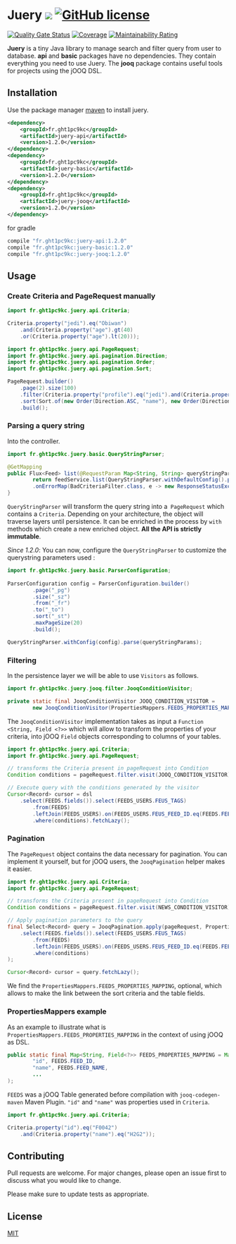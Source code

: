 # Juery [![](https://img.shields.io/github/release/Marthym/juery.svg)](https://GitHub.com/Marthym/juery/releases/) [![GitHub license](https://img.shields.io/github/license/Marthym/juery.svg)](https://github.com/Marthym/juery/blob/master/LICENSE)

[![Quality Gate Status](https://sonarcloud.io/api/project_badges/measure?project=Marthym_juery&metric=alert_status)](https://sonarcloud.io/dashboard?id=Marthym_juery)
[![Coverage](https://sonarcloud.io/api/project_badges/measure?project=Marthym_juery&metric=coverage)](https://sonarcloud.io/dashboard?id=Marthym_juery)
[![Maintainability Rating](https://sonarcloud.io/api/project_badges/measure?project=Marthym_juery&metric=sqale_rating)](https://sonarcloud.io/dashboard?id=Marthym_juery)

**Juery** is a tiny Java library to manage search and filter query from user to database. **api** and **basic** packages 
have no dependencies. They contain everything you need to use Juery. The **jooq** package contains useful tools for 
projects using the jOOQ DSL.

## Installation

Use the package manager [maven](https://maven.apache.org/) to install juery.

```xml
<dependency>
    <groupId>fr.ght1pc9kc</groupId>
    <artifactId>juery-api</artifactId>
    <version>1.2.0</version>
</dependency>
<dependency>
    <groupId>fr.ght1pc9kc</groupId>
    <artifactId>juery-basic</artifactId>
    <version>1.2.0</version>
</dependency>
<dependency>
    <groupId>fr.ght1pc9kc</groupId>
    <artifactId>juery-jooq</artifactId>
    <version>1.2.0</version>
</dependency>
```

for gradle

```groovy
compile "fr.ght1pc9kc:juery-api:1.2.0"
compile "fr.ght1pc9kc:juery-basic:1.2.0"
compile "fr.ght1pc9kc:juery-jooq:1.2.0"
```

## Usage

### Create Criteria and PageRequest manually

```java
import fr.ght1pc9kc.juery.api.Criteria;

Criteria.property("jedi").eq("Obiwan")
    .and(Criteria.property("age").gt(40)
    .or(Criteria.property("age").lt(20)));
```

```java
import fr.ght1pc9kc.juery.api.PageRequest;
import fr.ght1pc9kc.juery.api.pagination.Direction;
import fr.ght1pc9kc.juery.api.pagination.Order;
import fr.ght1pc9kc.juery.api.pagination.Sort;

PageRequest.builder()
    .page(2).size(100)
    .filter(Criteria.property("profile").eq("jedi").and(Criteria.property("job").eq("master")))
    .sort(Sort.of(new Order(Direction.ASC, "name"), new Order(Direction.DESC, "email")))
    .build();
```

### Parsing a query string

Into the controller.

```java
import fr.ght1pc9kc.juery.basic.QueryStringParser;

@GetMapping
public Flux<Feed> list(@RequestParam Map<String, String> queryStringParams) {
        return feedService.list(QueryStringParser.withDefaultConfig().parse(queryStringParams))
        .onErrorMap(BadCriteriaFilter.class, e -> new ResponseStatusException(HttpStatus.BAD_REQUEST, e.getLocalizedMessage()));
}
```

`QueryStringParser` will transform the query string into a` PageRequest` which contains a `Criteria`. 
Depending on your architecture, the object will traverse layers until persistence. 
It can be enriched in the process by `with` methods which create a new enriched object. **All the API is strictly immutable**.

*Since 1.2.0*: You can now, configure the `QueryStringParser` to customize the querystring parameters used :

```java
import fr.ght1pc9kc.juery.basic.ParserConfiguration;
        
ParserConfiguration config = ParserConfiguration.builder()
        .page("_pg")
        .size("_sz")
        .from("_fr")
        .to("_to")
        .sort("_st")
        .maxPageSize(20)
        .build();

QueryStringParser.withConfig(config).parse(queryStringParams);
```

### Filtering

In the persistence layer we will be able to use `Visitors` as follows.

```java
import fr.ght1pc9kc.juery.jooq.filter.JooqConditionVisitor;

private static final JooqConditionVisitor JOOQ_CONDITION_VISITOR =
        new JooqConditionVisitor(PropertiesMappers.FEEDS_PROPERTIES_MAPPING::get);
```

The `JooqConditionVisitor` implementation takes as input a `Function <String, Field <?>>` which will allow to transform
the properties of your criteria, into jOOQ `Field` objects corresponding to columns of your tables.

```java
import fr.ght1pc9kc.juery.api.Criteria;
import fr.ght1pc9kc.juery.api.PageRequest;

// transforms the Criteria present in pageRequest into Condition
Condition conditions = pageRequest.filter.visit(JOOQ_CONDITION_VISITOR);

// Execute query with the conditions generated by the visitor 
Cursor<Record> cursor = dsl
    .select(FEEDS.fields()).select(FEEDS_USERS.FEUS_TAGS)
        .from(FEEDS)
        .leftJoin(FEEDS_USERS).on(FEEDS_USERS.FEUS_FEED_ID.eq(FEEDS.FEED_ID))
        .where(conditions).fetchLazy();
```

### Pagination

The `PageRequest` object contains the data necessary for pagination. You can implement it yourself, 
but for jOOQ users, the `JooqPagination` helper makes it easier.

```java
import fr.ght1pc9kc.juery.api.Criteria;
import fr.ght1pc9kc.juery.api.PageRequest;

// transforms the Criteria present in pageRequest into Condition
Condition conditions = pageRequest.filter.visit(NEWS_CONDITION_VISITOR);

// Apply pagination parameters to the query
final Select<Record> query = JooqPagination.apply(pageRequest, PropertiesMappers.FEEDS_PROPERTIES_MAPPING, dsl
    .select(FEEDS.fields()).select(FEEDS_USERS.FEUS_TAGS)
        .from(FEEDS)
        .leftJoin(FEEDS_USERS).on(FEEDS_USERS.FEUS_FEED_ID.eq(FEEDS.FEED_ID))
        .where(conditions)
);

Cursor<Record> cursor = query.fetchLazy();
```

We find the `PropertiesMappers.FEEDS_PROPERTIES_MAPPING`, optional, which allows to make the link between the sort 
criteria and the table fields.

### PropertiesMappers example

As an example to illustrate what is `PropertiesMappers.FEEDS_PROPERTIES_MAPPING` in the context of using jOOQ as DSL.

```java
public static final Map<String, Field<?>> FEEDS_PROPERTIES_MAPPING = Map.of(
        "id", FEEDS.FEED_ID,
        "name", FEEDS.FEED_NAME,
        ...
);
```

`FEEDS` was a jOOQ Table generated before compilation with `jooq-codegen-maven` Maven Plugin. `"id"` and `"name"` was properties
used in `Criteria`.

```java
import fr.ght1pc9kc.juery.api.Criteria;

Criteria.property("id").eq("F0042")
    .and(Criteria.property("name").eq("H2G2"));
```

## Contributing
Pull requests are welcome. For major changes, please open an issue first to discuss what you would like to change.

Please make sure to update tests as appropriate.

## License

[MIT](https://choosealicense.com/licenses/mit/)
